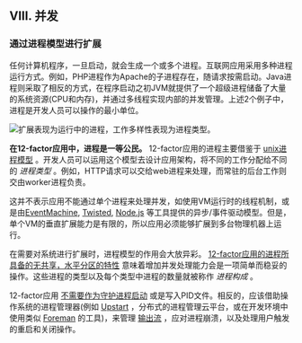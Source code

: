 ## VIII. 并发
### 通过进程模型进行扩展

任何计算机程序，一旦启动，就会生成一个或多个进程。互联网应用采用多种进程运行方式。例如，PHP进程作为Apache的子进程存在，随请求按需启动。Java进程则采取了相反的方式，在程序启动之初JVM就提供了一个超级进程储备了大量的系统资源(CPU和内存)，并通过多线程实现内部的并发管理。上述2个例子中，进程是开发人员可以操作的最小单位。

![扩展表现为运行中的进程，工作多样性表现为进程类型。](/images/process-types.png)

**在12-factor应用中，进程是一等公民。** 12-factor应用的进程主要借鉴于 [unix进程模型](http://adam.heroku.com/past/2011/5/9/applying_the_unix_process_model_to_web_apps/) 。开发人员可以运用这个模型去设计应用架构，将不同的工作分配给不同的 *进程类型* 。例如，HTTP请求可以交给web进程来处理，而常驻的后台工作则交由worker进程负责。

这并不表示应用不能通过单个进程来处理并发，如使用VM运行时的线程机制，或是由[EventMachine](http://rubyeventmachine.com/), [Twisted](http://twistedmatrix.com/trac/),  [Node.js](http://nodejs.org/) 等工具提供的异步/事件驱动模型。但是，单个VM的垂直扩展能力是有限的，所以应用必须能够扩展到多台物理机器上运行。

在需要对系统进行扩展时，进程模型的作用会大放异彩。 [12-factor应用的进程所具备的无共享，水平分区的特性](/processes) 意味着增加并发处理能力会是一项简单而稳妥的操作。这些进程的类型以及每个类型中进程的数量就被称作 *进程构成* 。

12-factor应用 [不需要作为守护进程启动](http://dustin.github.com/2010/02/28/running-processes.html) 或是写入PID文件。相反的，应该借助操作系统的进程管理器(例如 [Upstart](http://upstart.ubuntu.com/) ，分布式的进程管理云平台，或在开发环境中使用类似 [Foreman](http://blog.daviddollar.org/2011/05/06/introducing-foreman.html) 的工具)，来管理 [输出流](/logs) ，应对进程崩溃，以及处理用户触发的重启和关闭操作。
